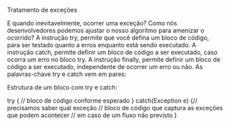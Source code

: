 Tratamento de exceções

E quando inevitavelmente, ocorrer uma exceção? Como nós desenvolvedores podemos ajustar o nosso algoritmo para amenizar o ocorrido?
A instrução try, permite que você defina um bloco de código, para ser testado quanto a erros enquanto está sendo executado.
A instrução catch, permite definir um bloco de código a ser executado, caso ocorra um erro no bloco try.
A instrução finally, permite definir um bloco de código a ser executado, independente de ocorrer um erro ou não. As palavras-chave try e catch vem em pares:

Estrutura de um bloco com try e catch:

try {
  //  bloco de código conforme esperado
}
catch(Exception e) {// precisamos saber qual exceção
  // bloco de código que captura as exceções que podem acontecer
  // em caso de um fluxo não previsto
}



